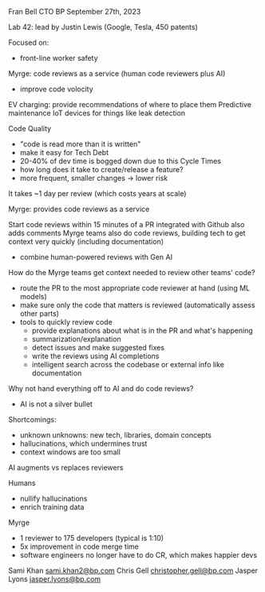 Fran Bell CTO BP
September 27th, 2023

Lab 42: lead by Justin Lewis (Google, Tesla, 450 patents)

Focused on:
 - front-line worker safety

Myrge: code reviews as a service (human code reviewers plus AI)
 - improve code volocity

EV charging: provide recommendations of where to place them
Predictive maintenance
IoT devices for things like leak detection

Code Quality
 - "code is read more than it is written"
 - make it easy for 
Tech Debt
 - 20-40% of dev time is bogged down due to this
Cycle Times
 - how long does it take to create/release a feature?
 - more frequent, smaller changes -> lower risk

It takes ~1 day per review (which costs years at scale)

Myrge: provides code reviews as a service

Start code reviews within 15 minutes of a PR
integrated with Github
also adds comments
Myrge teams also do code reviews, building tech to get context very quickly (including documentation)
 - combine human-powered reviews with Gen AI

How do the Myrge teams get context needed to review other teams' code?
 - route the PR to the most appropriate code reviewer at hand (using ML models)
 - make sure only the code that matters is reviewed (automatically assess other parts)
 - tools to quickly review code
   - provide explanations about what is in the PR and what's happening
   - summarization/explanation
   - detect issues and make suggested fixes
   - write the reviews using AI completions
   - intelligent search across the codebase or external info like documentation

 Why not hand everything off to AI and do code reviews?
  - AI is not a silver bullet

 Shortcomings:
  - unknown unknowns: new tech, libraries, domain concepts
  - hallucinations, which undermines trust
  - context windows are too small

 AI augments vs replaces reviewers

 Humans
  - nullify hallucinations
  - enrich training data

 Myrge
  - 1 reviewer to 175 developers (typical is 1:10)
  - 5x improvement in code merge time
  - software engineers no longer have to do CR, which makes happier devs

Sami Khan sami.khan2@bp.com
Chris Gell christopher.gell@bp.com
Jasper Lyons jasper.lyons@bp.com
